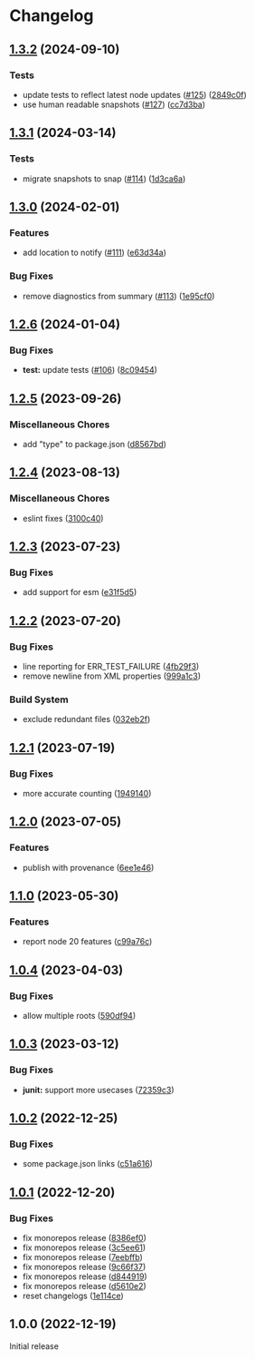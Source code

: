 # Changelog

## [1.3.2](https://github.com/MoLow/reporters/compare/junit-v1.3.1...junit-v1.3.2) (2024-09-10)


### Tests

* update tests to reflect latest node updates ([#125](https://github.com/MoLow/reporters/issues/125)) ([2849c0f](https://github.com/MoLow/reporters/commit/2849c0f9b57375eb4dc704539fdb331b0b4cd572))
* use human readable snapshots ([#127](https://github.com/MoLow/reporters/issues/127)) ([cc7d3ba](https://github.com/MoLow/reporters/commit/cc7d3baa7b054f82a5580dfe4151d4eb3c9e8dd5))

## [1.3.1](https://github.com/MoLow/reporters/compare/junit-v1.3.0...junit-v1.3.1) (2024-03-14)


### Tests

* migrate snapshots to snap ([#114](https://github.com/MoLow/reporters/issues/114)) ([1d3ca6a](https://github.com/MoLow/reporters/commit/1d3ca6ad12b4abb5c47adc775b47c205a4214e0a))

## [1.3.0](https://github.com/MoLow/reporters/compare/junit-v1.2.6...junit-v1.3.0) (2024-02-01)


### Features

* add location to notify ([#111](https://github.com/MoLow/reporters/issues/111)) ([e63d34a](https://github.com/MoLow/reporters/commit/e63d34a5b4fb040a4cb63d4db15c87d4128e7c4c))


### Bug Fixes

* remove diagnostics from summary ([#113](https://github.com/MoLow/reporters/issues/113)) ([1e95cf0](https://github.com/MoLow/reporters/commit/1e95cf0bab16785073715238b42b9fb8baebbc43))

## [1.2.6](https://github.com/MoLow/reporters/compare/junit-v1.2.5...junit-v1.2.6) (2024-01-04)


### Bug Fixes

* **test:** update tests ([#106](https://github.com/MoLow/reporters/issues/106)) ([8c09454](https://github.com/MoLow/reporters/commit/8c09454aeefe41e10f9466fc593ff80408d06c8a))

## [1.2.5](https://github.com/MoLow/reporters/compare/junit-v1.2.4...junit-v1.2.5) (2023-09-26)


### Miscellaneous Chores

* add "type" to package.json ([d8567bd](https://github.com/MoLow/reporters/commit/d8567bdd2a415919dba6ba652d2e33dc233426ce))

## [1.2.4](https://github.com/MoLow/reporters/compare/junit-v1.2.3...junit-v1.2.4) (2023-08-13)


### Miscellaneous Chores

* eslint fixes ([3100c40](https://github.com/MoLow/reporters/commit/3100c40ffe3a3e63afb05991f07bf8dbc23efbc9))

## [1.2.3](https://github.com/MoLow/reporters/compare/junit-v1.2.2...junit-v1.2.3) (2023-07-23)


### Bug Fixes

* add support for esm ([e31f5d5](https://github.com/MoLow/reporters/commit/e31f5d598e44c8e167a33cc3e97571d4402d09dd))

## [1.2.2](https://github.com/MoLow/reporters/compare/junit-v1.2.1...junit-v1.2.2) (2023-07-20)


### Bug Fixes

* line reporting for ERR_TEST_FAILURE ([4fb29f3](https://github.com/MoLow/reporters/commit/4fb29f3fb8a470af8d1a9549adc7d91f465cad91))
* remove newline from XML properties ([999a1c3](https://github.com/MoLow/reporters/commit/999a1c30528059537c98a2a2801a6f5d34d29db7))


### Build System

* exclude redundant files ([032eb2f](https://github.com/MoLow/reporters/commit/032eb2fbb1520b3c259e2a80eb38280826e206ef))

## [1.2.1](https://github.com/MoLow/reporters/compare/junit-v1.2.0...junit-v1.2.1) (2023-07-19)


### Bug Fixes

* more accurate counting ([1949140](https://github.com/MoLow/reporters/commit/19491406b769f03555b3ae352ed9838e2154c855))

## [1.2.0](https://github.com/MoLow/reporters/compare/junit-v1.1.0...junit-v1.2.0) (2023-07-05)


### Features

* publish with provenance ([6ee1e46](https://github.com/MoLow/reporters/commit/6ee1e46040329edeb0f40f753093b6952984f001))

## [1.1.0](https://github.com/MoLow/reporters/compare/junit-v1.0.4...junit-v1.1.0) (2023-05-30)


### Features

* report node 20 features ([c99a76c](https://github.com/MoLow/reporters/commit/c99a76c0f6bef75abb2c053c82c88448b0c82690))

## [1.0.4](https://github.com/MoLow/reporters/compare/junit-v1.0.3...junit-v1.0.4) (2023-04-03)


### Bug Fixes

* allow multiple roots ([590df94](https://github.com/MoLow/reporters/commit/590df948f8a4626fc29e8ce185e08d2226a307ba))

## [1.0.3](https://github.com/MoLow/reporters/compare/junit-v1.0.2...junit-v1.0.3) (2023-03-12)


### Bug Fixes

* **junit:** support more usecases ([72359c3](https://github.com/MoLow/reporters/commit/72359c3983334d7712c4d404a0ae297b9ef9e859))

## [1.0.2](https://github.com/MoLow/reporters/compare/junit-v1.0.1...junit-v1.0.2) (2022-12-25)


### Bug Fixes

* some package.json links ([c51a616](https://github.com/MoLow/reporters/commit/c51a61648e29f5baca539ded1b09c2af3f5e0a4a))

## [1.0.1](https://github.com/MoLow/reporters/compare/junit-v1.0.0...junit-v1.0.1) (2022-12-20)


### Bug Fixes

* fix monorepos release ([8386ef0](https://github.com/MoLow/reporters/commit/8386ef0ea7bfe0c0325e171aa7122eeccb17bad3))
* fix monorepos release ([3c5ee61](https://github.com/MoLow/reporters/commit/3c5ee6126fe961363b3feccf1ba6594a0849855b))
* fix monorepos release ([7eebffb](https://github.com/MoLow/reporters/commit/7eebffb46ab627beaa2b10023a08dd3271f819e9))
* fix monorepos release ([9c66f37](https://github.com/MoLow/reporters/commit/9c66f37b010f782e70c3cdf2bf827d30c4aa71c2))
* fix monorepos release ([d844919](https://github.com/MoLow/reporters/commit/d844919c8684216155b8f1c0acc98d907b3a5cdb))
* fix monorepos release ([d5610e2](https://github.com/MoLow/reporters/commit/d5610e29db730dc4ffa3f9721a85d5f3c7749b2c))
* reset changelogs ([1e114ce](https://github.com/MoLow/reporters/commit/1e114ced7201cf9897f2cf79b5a4fb46f1b085fb))

## 1.0.0 (2022-12-19)

Initial release

